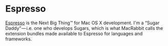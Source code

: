 Espresso
========
[Espresso](http://macrabbit.com/espresso/ "MacRabbit's Espresso Text Editor")
is the Next Big Thing™ for Mac OS X development. I'm a “Sugar Daddy” — i.e.
one who develops Sugars, which is what MacRabbit calls the extension bundles
made available to Espresso for languages and frameworks.